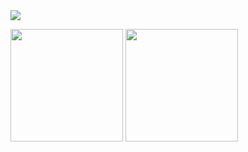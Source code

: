 <img src="https://github.com/hankyungeun/hankyungeun/assets/57738749/2df7da2b-5607-4762-9cf6-aec085bbce3f">

<a href="https://github.com/hankyungeun"><img align="center" style="height:180px" src="https://github-readme-stats.vercel.app/api?username=hankyungeun&icon_color=f397b2&show_icons=true&include_all_commits=true&hide_border=true&bg_color=ffeef3&title_color=7b7b7b&text_color=7b7b7b" /></a>
<a href="https://github.com/hankyungeun"><img align="center" style="height:180px" src="https://github-readme-stats.vercel.app/api/top-langs/?username=hankyungeun&layout=compact&hide_border=true&bg_color=ffeef3&title_color=7b7b7b&text_color=7b7b7b" /></a> 
